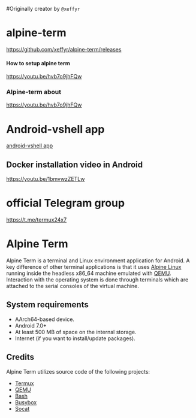 #Originally creator by ```@xeffyr```

# alpine-term
https://github.com/xeffyr/alpine-term/releases

#### How to setup alpine term
https://youtu.be/hvb7o9jhFQw

### Alpine-term about
https://youtu.be/hvb7o9jhFQw

# Android-vshell app
[android-vshell app](https://jarvisstaraq.blogspot.com/2021/05/how-to-install-and-setup-xeffyrandroid.html)

## Docker installation video in Android 
https://youtu.be/1bmvwzZETLw

# official Telegram group
https://t.me/termux24x7

# Alpine Term

Alpine Term is a terminal and Linux environment application for Android.
A key difference of other terminal applications is that it uses
[Alpine Linux](https://alpinelinux.org/) running inside the headless
x86_64 machine emulated with [QEMU](https://www.qemu.org/). Interaction
with the operating system is done through terminals which are attached to
the serial consoles of the virtual machine.

## System requirements

 - AArch64-based device.
 - Android 7.0+
 - At least 500 MB of space on the internal storage.
 - Internet (if you want to install/update packages).

## Credits

Alpine Term utilizes source code of the following projects:

 - [Termux](https://github.com/termux/termux-app)
 - [QEMU](https://qemu.org)
 - [Bash](http://www.gnu.org/software/bash/bash.html)
 - [Busybox](https://busybox.net)
 - [Socat](http://www.dest-unreach.org/socat/)
